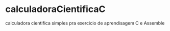 # calculadoraCientificaC
 calculadora cientifica simples pra exercicio de aprendisagem C e Assemble
